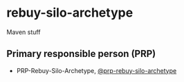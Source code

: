 # rebuy-silo-archetype

Maven stuff

## Primary responsible person (PRP)

* PRP-Rebuy-Silo-Archetype, [@prp-rebuy-silo-archetype](https://github.com/orgs/rebuy-de/teams/prp-rebuy-silo-archetype)

